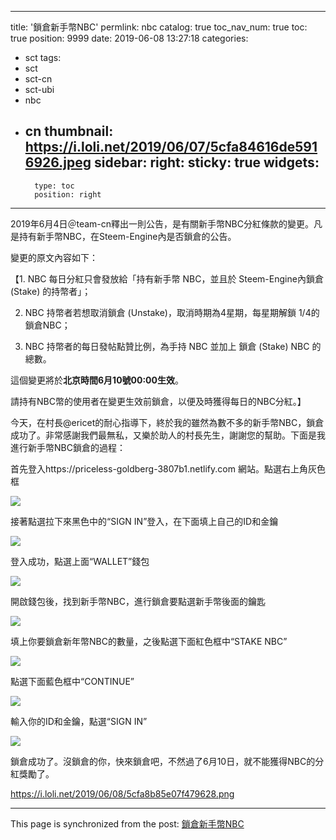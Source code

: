 
---
title: '鎖倉新手幣NBC'
permlink: nbc
catalog: true
toc_nav_num: true
toc: true
position: 9999
date: 2019-06-08 13:27:18
categories:
- sct
tags:
- sct
- sct-cn
- sct-ubi
- nbc
- cn
thumbnail: https://i.loli.net/2019/06/07/5cfa84616de5916926.jpeg
sidebar:
    right:
        sticky: true
widgets:
    -
        type: toc
        position: right
---


2019年6月4日＠team-cn釋出一則公告，是有關新手幣NBC分紅條款的變更。凡是持有新手幣NBC，在Steem-Engine內是否鎖倉的公告。

變更的原文內容如下：

【1. NBC 每日分紅只會發放給「持有新手幣 NBC，並且於 Steem-Engine內鎖倉 (Stake) 的持幣者」；

2. NBC 持幣者若想取消鎖倉 (Unstake)，取消時期為4星期，每星期解鎖 1/4的鎖倉NBC；

3. NBC 持幣者的每日發帖點贊比例，為手持 NBC 並加上 鎖倉 (Stake) NBC 的總數。

這個變更將於**北京時間6月10號00:00生效**。

請持有NBC幣的使用者在變更生效前鎖倉，以便及時獲得每日的NBC分紅。】


今天，在村長@ericet的耐心指導下，終於我的雖然為數不多的新手幣NBC，鎖倉成功了。非常感謝我們最無私，又樂於助人的村長先生，謝謝您的幫助。下面是我進行新手幣NBC鎖倉的過程：

首先登入https://priceless-goldberg-3807b1.netlify.com 網站。點選右上角灰色框


![](https://i.loli.net/2019/06/07/5cfa84616de5916926.jpeg)


接著點選拉下來黑色中的“SIGN IN”登入，在下面填上自己的ID和金鑰


![](https://i.loli.net/2019/06/07/5cfa86304ab5c60175.jpeg)


登入成功，點選上面“WALLET”錢包


![](https://i.loli.net/2019/06/07/5cfa86e6bf66666481.jpeg)

開啟錢包後，找到新手幣NBC，進行鎖倉要點選新手幣後面的鑰匙


![](https://i.loli.net/2019/06/07/5cfa87cd284ad57818.jpeg)


填上你要鎖倉新年幣NBC的數量，之後點選下面紅色框中“STAKE NBC”


![](https://i.loli.net/2019/06/07/5cfa88d4e7d6613368.jpeg)


點選下面藍色框中“CONTINUE”


![](https://i.loli.net/2019/06/07/5cfa8981df1ab72135.jpeg)


輸入你的ID和金鑰，點選“SIGN IN”


![](https://i.loli.net/2019/06/08/5cfa8a094f4ab92254.jpeg)


鎖倉成功了。沒鎖倉的你，快來鎖倉吧，不然過了6月10日，就不能獲得NBC的分紅獎勵了。


https://i.loli.net/2019/06/08/5cfa8b85e07f479628.png

- - -

This page is synchronized from the post: [鎖倉新手幣NBC](https://steemit.com/@sunai/nbc)
